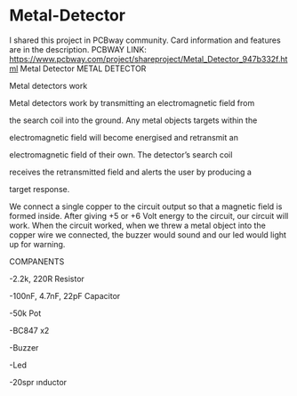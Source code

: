 # Metal-Detector
I shared this project in PCBway community. Card information and features are in the description. PCBWAY LINK: https://www.pcbway.com/project/shareproject/Metal_Detector_947b332f.html
Metal Detector
METAL DETECTOR

 

Metal detectors work

 

Metal detectors work by transmitting an electromagnetic field from

 

the search coil into the ground. Any metal objects targets within the

 

electromagnetic field will become energised and retransmit an

 

electromagnetic field of their own. The detector’s search coil

 

receives the retransmitted field and alerts the user by producing a

 

target response.

 

We connect a single copper to the circuit output so that a magnetic field is formed inside. After giving +5 or +6 Volt energy to the circuit, our circuit will work. When the circuit worked, when we threw a metal object into the copper wire we connected, the buzzer would sound and our led would light up for warning.

 

 

COMPANENTS

 

-2.2k, 220R Resistor

-100nF, 4.7nF, 22pF Capacitor

-50k Pot

-BC847 x2

-Buzzer

-Led

-20spr ınductor
